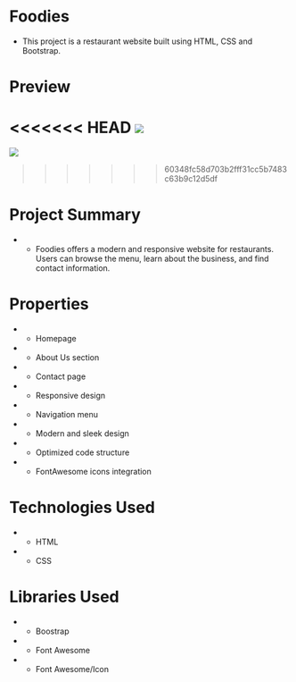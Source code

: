 # Foodies

- This project is a restaurant website built using HTML, CSS and Bootstrap.

# Preview

<<<<<<< HEAD
  ![](/imgyemek/food2.gif)
=======
  ![]([/imgyemek/foodies.gif](https://github.com/silan4/Foodies/blob/main/foodies.gif))
>>>>>>> 60348fc58d703b2fff31cc5b7483c63b9c12d5df


# Project Summary

- - Foodies offers a modern and responsive website for restaurants. Users can browse the menu, learn about the business, and find contact information.


# Properties

- - Homepage

- - About Us section

- - Contact page

- - Responsive design

- - Navigation menu

- - Modern and sleek design

- - Optimized code structure

- - FontAwesome icons integration

# Technologies Used

- - HTML
- - CSS

# Libraries Used

- - Boostrap
- - Font Awesome
- - Font Awesome/Icon

